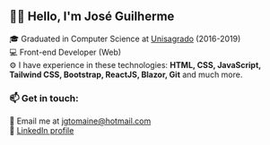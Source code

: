 ## 👋🏻 Hello, I'm José Guilherme

🎓 Graduated in Computer Science at [Unisagrado](https://unisagrado.edu.br/) (2016-2019)</br>
💻 Front-end Developer (Web)</br>
⚙️ I have experience in these technologies: **HTML, CSS, JavaScript, Tailwind CSS, Bootstrap, ReactJS, Blazor, Git** and much more.

### 📫 Get in touch:

📧 Email me at jgtomaine@hotmail.com</br>
🔗 [LinkedIn profile](https://www.linkedin.com/in/josé-guilherme-paro-monteiro-tomaine)
